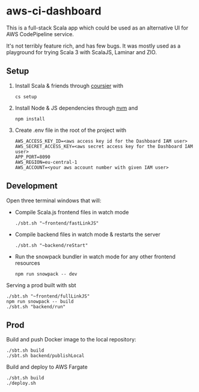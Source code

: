 # aws-ci-dashboard
This is a full-stack Scala app which could be used as an alternative UI for AWS CodePipeline service.

It's not terribly feature rich, and has few bugs. It was mostly used as a playground for trying Scala 3 with ScalaJS, Laminar and ZIO.

## Setup
1. Install Scala & friends through [coursier](https://get-coursier.io/docs/cli-installation) with
   ```
   cs setup
   ```
2. Install Node & JS dependencies through [nvm](https://github.com/nvm-sh/nvm) and
   ```
   npm install
   ```
3. Create .env file in the root of the project with
   ```
   AWS_ACCESS_KEY_ID=<aws access key id for the Dashboard IAM user>
   AWS_SECRET_ACCESS_KEY=<aws secret access key for the Dashboard IAM user>
   APP_PORT=8090
   AWS_REGION=eu-central-1
   AWS_ACCOUNT=<your aws account number with given IAM user>
   ```

## Development

Open three terminal windows that will:
 - Compile Scala.js frontend files in watch mode 
    
    ```
    ./sbt.sh "~frontend/fastLinkJS"
    ``` 
 - Compile backend files in watch mode & restarts the server
    ```
    ./sbt.sh "~backend/reStart"
    ```
 - Run the snowpack bundler in watch mode for any other frontend resources
    ```
    npm run snowpack -- dev
    ```

Serving a prod built with sbt
   ```
   ./sbt.sh "~frontend/fullLinkJS"
   npm run snowpack -- build
   ./sbt.sh "backend/run"
   ```
## Prod
Build and push Docker image to the local repository:
```
./sbt.sh build
./sbt.sh backend/publishLocal
```

Build and deploy to AWS Fargate
```
./sbt.sh build
./deploy.sh
```
